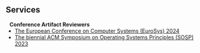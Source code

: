 ## Services

<h4 style="margin:0 10px 0;">Conference Artifact Reviewers</h4>

<ul style="margin:0 0 5px;">
  <li><a href="http://2024.eurosys.org/"><autocolor>The European Conference on Computer Systems (EuroSys) 2024</autocolor></a></li>
  <li><a href="https://sosp2023.mpi-sws.org/"><autocolor>The biennial ACM Symposium on Operating Systems Principles (SOSP) 2023</autocolor></a></li>
</ul>

<!-- <h4 style="margin:0 10px 0;">Journal Reviewers</h4>

<ul style="margin:0 0 20px;">
  <li><a href="https://www.computer.org/csdl/journal/tp"><autocolor>IEEE Transactions on Pattern Analysis and Machine Intelligence (TPAMI)</autocolor></a></li>
  <li><a href="https://www.springer.com/journal/11263"><autocolor>International Journal of Computer Vision (IJCV)</autocolor></a></li>
</ul> -->